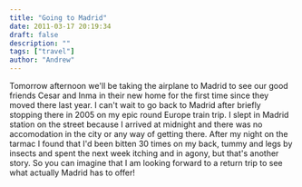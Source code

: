 ```yaml
---
title: "Going to Madrid"
date: 2011-03-17 20:19:34
draft: false
description: ""
tags: ["travel"]
author: "Andrew"
---
```


Tomorrow afternoon we'll be taking the airplane to Madrid to see our good friends Cesar and Inma in their new home for the first time since they moved there last year. I can't wait to go back to Madrid after briefly stopping there in 2005 on my epic round Europe train trip. I slept in Madrid station on the street because I arrived at midnight and there was no accomodation in the city or any way of getting there. After my night on the tarmac I found that I'd been bitten 30 times on my back, tummy and legs by insects and spent the next week itching and in agony, but that's another story. So you can imagine that I am looking forward to a return trip to see what actually Madrid has to offer!
